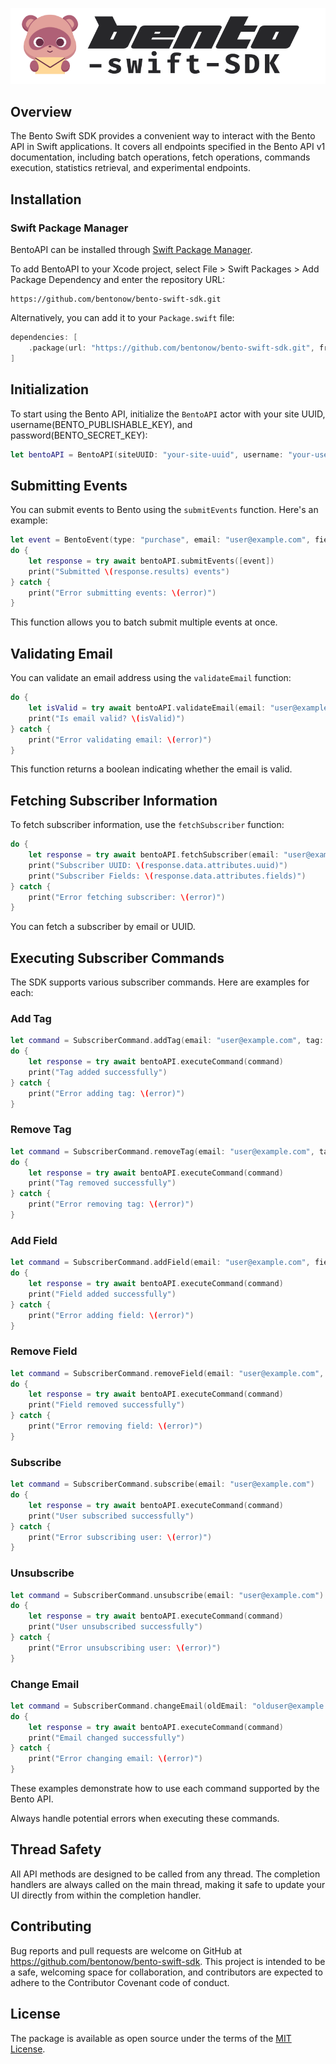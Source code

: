 

<p align="center"><img src="/art/bento-swift-sdk.png" alt="Logo Bento Swift SDK"></p>

## Overview

The Bento Swift SDK provides a convenient way to interact with the Bento API in Swift applications. It covers all endpoints specified in the Bento API v1 documentation, including batch operations, fetch operations, commands execution, statistics retrieval, and experimental endpoints.

## Installation

### Swift Package Manager

BentoAPI can be installed through [Swift Package Manager](https://swift.org/package-manager/).

To add BentoAPI to your Xcode project, select File > Swift Packages > Add Package Dependency and enter the repository URL:

```
https://github.com/bentonow/bento-swift-sdk.git
```

Alternatively, you can add it to your `Package.swift` file:

```swift
dependencies: [
    .package(url: "https://github.com/bentonow/bento-swift-sdk.git", from: "1.0.0")
]
```


## Initialization

To start using the Bento API, initialize the `BentoAPI` actor with your site UUID, username(BENTO_PUBLISHABLE_KEY), and password(BENTO_SECRET_KEY):

```swift
let bentoAPI = BentoAPI(siteUUID: "your-site-uuid", username: "your-username", password: "your-password")
```

## Submitting Events

You can submit events to Bento using the `submitEvents` function. Here's an example:

```swift
let event = BentoEvent(type: "purchase", email: "user@example.com", fields: ["product": "T-shirt"], details: ["size": "M"], date: Date())
do {
    let response = try await bentoAPI.submitEvents([event])
    print("Submitted \(response.results) events")
} catch {
    print("Error submitting events: \(error)")
}
```

This function allows you to batch submit multiple events at once.

## Validating Email

You can validate an email address using the `validateEmail` function:

```swift
do {
    let isValid = try await bentoAPI.validateEmail(email: "user@example.com", name: "John Doe", userAgent: "Mozilla/5.0", ip: "192.168.1.1")
    print("Is email valid? \(isValid)")
} catch {
    print("Error validating email: \(error)")
}
```

This function returns a boolean indicating whether the email is valid.

## Fetching Subscriber Information

To fetch subscriber information, use the `fetchSubscriber` function:

```swift
do {
    let response = try await bentoAPI.fetchSubscriber(email: "user@example.com")
    print("Subscriber UUID: \(response.data.attributes.uuid)")
    print("Subscriber Fields: \(response.data.attributes.fields)")
} catch {
    print("Error fetching subscriber: \(error)")
}
```

You can fetch a subscriber by email or UUID.

## Executing Subscriber Commands

The SDK supports various subscriber commands. Here are examples for each:

### Add Tag

```swift
let command = SubscriberCommand.addTag(email: "user@example.com", tag: "VIP")
do {
    let response = try await bentoAPI.executeCommand(command)
    print("Tag added successfully")
} catch {
    print("Error adding tag: \(error)")
}
```

### Remove Tag

```swift
let command = SubscriberCommand.removeTag(email: "user@example.com", tag: "VIP")
do {
    let response = try await bentoAPI.executeCommand(command)
    print("Tag removed successfully")
} catch {
    print("Error removing tag: \(error)")
}
```

### Add Field

```swift
let command = SubscriberCommand.addField(email: "user@example.com", field: "favorite_color", value: "blue")
do {
    let response = try await bentoAPI.executeCommand(command)
    print("Field added successfully")
} catch {
    print("Error adding field: \(error)")
}
```

### Remove Field

```swift
let command = SubscriberCommand.removeField(email: "user@example.com", field: "favorite_color")
do {
    let response = try await bentoAPI.executeCommand(command)
    print("Field removed successfully")
} catch {
    print("Error removing field: \(error)")
}
```

### Subscribe

```swift
let command = SubscriberCommand.subscribe(email: "user@example.com")
do {
    let response = try await bentoAPI.executeCommand(command)
    print("User subscribed successfully")
} catch {
    print("Error subscribing user: \(error)")
}
```

### Unsubscribe

```swift
let command = SubscriberCommand.unsubscribe(email: "user@example.com")
do {
    let response = try await bentoAPI.executeCommand(command)
    print("User unsubscribed successfully")
} catch {
    print("Error unsubscribing user: \(error)")
}
```

### Change Email

```swift
let command = SubscriberCommand.changeEmail(oldEmail: "olduser@example.com", newEmail: "newuser@example.com")
do {
    let response = try await bentoAPI.executeCommand(command)
    print("Email changed successfully")
} catch {
    print("Error changing email: \(error)")
}
```

These examples demonstrate how to use each command supported by the Bento API. 

Always handle potential errors when executing these commands.

## Thread Safety

All API methods are designed to be called from any thread. The completion handlers are always called on the main thread, making it safe to update your UI directly from within the completion handler.

## Contributing

Bug reports and pull requests are welcome on GitHub at https://github.com/bentonow/bento-swift-sdk. This project is intended to be a safe, welcoming space for collaboration, and contributors are expected to adhere to the Contributor Covenant code of conduct.

## License

The package is available as open source under the terms of the [MIT License](http://opensource.org/licenses/MIT).
